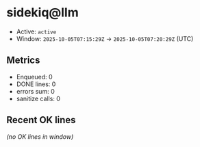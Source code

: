 # sidekiq@llm

- Active: `active`
- Window: `2025-10-05T07:15:29Z` → `2025-10-05T07:20:29Z` (UTC)

## Metrics
- Enqueued: 0
- DONE lines: 0
- errors sum: 0
- sanitize calls: 0

## Recent OK lines
_(no OK lines in window)_
